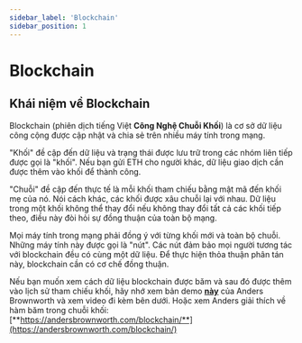 ```yaml
---
sidebar_label: 'Blockchain'
sidebar_position: 1
---
```

# Blockchain

## Khái niệm về Blockchain
Blockchain (phiên dịch tiếng Việt **Công Nghệ Chuỗi Khối**) là cơ sở dữ liệu công cộng được cập nhật và chia sẻ trên nhiều máy tính trong mạng.

"Khối" đề cập đến dữ liệu và trạng thái được lưu trữ trong các nhóm liên tiếp được gọi là "khối". Nếu bạn gửi ETH cho người khác, dữ liệu giao dịch cần được thêm vào khối để thành công.

"Chuỗi" đề cập đến thực tế là mỗi khối tham chiếu bằng mật mã đến khối mẹ của nó. Nói cách khác, các khối được xâu chuỗi lại với nhau. Dữ liệu trong một khối không thể thay đổi nếu không thay đổi tất cả các khối tiếp theo, điều này đòi hỏi sự đồng thuận của toàn bộ mạng.

Mọi máy tính trong mạng phải đồng ý với từng khối mới và toàn bộ chuỗi. Những máy tính này được gọi là "nút". Các nút đảm bảo mọi người tương tác với blockchain đều có cùng một dữ liệu. Để thực hiện thỏa thuận phân tán này, blockchain cần có cơ chế đồng thuận.

Nếu bạn muốn xem cách dữ liệu blockchain được băm và sau đó được thêm vào lịch sử tham chiếu khối, hãy nhớ xem bản demo [**này**](https://andersbrownworth.com/blockchain/blockchain) của Anders Brownworth và xem video đi kèm bên dưới. Hoặc xem Anders giải thích về hàm băm trong chuỗi khối: [**https://andersbrownworth.com/blockchain/**](https://andersbrownworth.com/blockchain/)